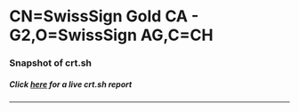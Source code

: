 # CN=SwissSign Gold CA - G2,O=SwissSign AG,C=CH
### Snapshot of crt.sh
##### Click [here](https://crt.sh/?q=Serial_0090EF71773BA96BF728BE53F0B653CE) for a live crt.sh report

---
